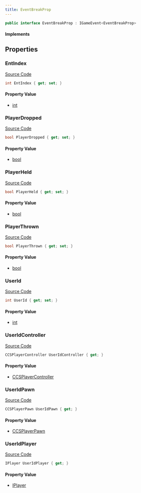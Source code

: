 ```yaml
---
title: EventBreakProp
---
```


```csharp
public interface EventBreakProp : IGameEvent<EventBreakProp>
```

#### Implements

## Properties

### EntIndex

[Source Code](https://github.com/swiftly-solution/swiftlys2/blob/main/managed/src/SwiftlyS2.Generated/GameEvents/Interfaces/EventBreakProp.cs#L21)

```csharp
int EntIndex { get; set; }
```

#### Property Value

- [int](https://learn.microsoft.com/dotnet/api/system.int32)

### PlayerDropped

[Source Code](https://github.com/swiftly-solution/swiftlys2/blob/main/managed/src/SwiftlyS2.Generated/GameEvents/Interfaces/EventBreakProp.cs#L57)

```csharp
bool PlayerDropped { get; set; }
```

#### Property Value

- [bool](https://learn.microsoft.com/dotnet/api/system.boolean)

### PlayerHeld

[Source Code](https://github.com/swiftly-solution/swiftlys2/blob/main/managed/src/SwiftlyS2.Generated/GameEvents/Interfaces/EventBreakProp.cs#L47)

```csharp
bool PlayerHeld { get; set; }
```

#### Property Value

- [bool](https://learn.microsoft.com/dotnet/api/system.boolean)

### PlayerThrown

[Source Code](https://github.com/swiftly-solution/swiftlys2/blob/main/managed/src/SwiftlyS2.Generated/GameEvents/Interfaces/EventBreakProp.cs#L52)

```csharp
bool PlayerThrown { get; set; }
```

#### Property Value

- [bool](https://learn.microsoft.com/dotnet/api/system.boolean)

### UserId

[Source Code](https://github.com/swiftly-solution/swiftlys2/blob/main/managed/src/SwiftlyS2.Generated/GameEvents/Interfaces/EventBreakProp.cs#L42)

```csharp
int UserId { get; set; }
```

#### Property Value

- [int](https://learn.microsoft.com/dotnet/api/system.int32)

### UserIdController

[Source Code](https://github.com/swiftly-solution/swiftlys2/blob/main/managed/src/SwiftlyS2.Generated/GameEvents/Interfaces/EventBreakProp.cs#L27)

```csharp
CCSPlayerController UserIdController { get; }
```

#### Property Value

- [CCSPlayerController](/docs/api/shared/schemadefinitions/ccsplayercontroller)

### UserIdPawn

[Source Code](https://github.com/swiftly-solution/swiftlys2/blob/main/managed/src/SwiftlyS2.Generated/GameEvents/Interfaces/EventBreakProp.cs#L33)

```csharp
CCSPlayerPawn UserIdPawn { get; }
```

#### Property Value

- [CCSPlayerPawn](/docs/api/shared/schemadefinitions/ccsplayerpawn)

### UserIdPlayer

[Source Code](https://github.com/swiftly-solution/swiftlys2/blob/main/managed/src/SwiftlyS2.Generated/GameEvents/Interfaces/EventBreakProp.cs#L36)

```csharp
IPlayer UserIdPlayer { get; }
```

#### Property Value

- [IPlayer](/docs/api/shared/players/iplayer)

